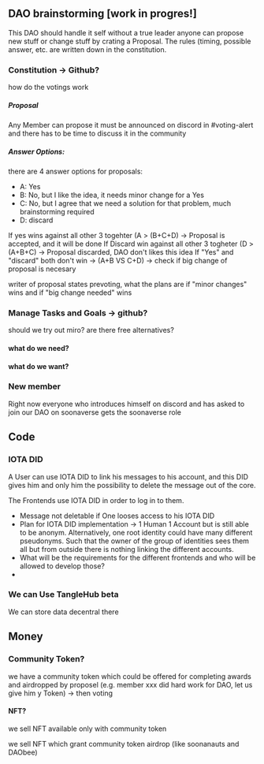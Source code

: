 ## DAO brainstorming [work in progres!]

This DAO should handle it self without a true leader anyone can propose new stuff or change stuff by crating a Proposal. The rules (timing, possible answer, etc. are written down in the constitution. 

### Constitution -> Github?

how do the votings work
##### Proposal
Any Member can propose 
it must be announced on discord in #voting-alert and there has to be time to discuss it in the community

##### Answer Options:

there are 4 answer options for proposals:

- A: Yes
- B: No, but I like the idea, it needs minor change for a Yes
- C: No, but I agree that we need a solution for that problem, much brainstorming required
- D: discard

If yes wins against all other 3 togehter (A > (B+C+D) -> Proposal is accepted, and it will be done
If Discard win against all other 3 togheter (D > (A+B+C) -> Proposal discarded, DAO don't likes this idea
If "Yes" and "discard" both don't win -> (A+B VS C+D) -> check if big change of proposal is necesary

writer of proposal states prevoting, what the plans are if "minor changes" wins and if "big change needed" wins

### Manage Tasks and Goals -> github?

should we try out miro? are there free alternatives?

#### what do we need?
#### what do we want?

### New member
Right now everyone who introduces himself on discord and has asked to join our DAO on soonaverse gets the soonaverse role 


## Code


### IOTA DID
A User can use IOTA DID to link his messages to his account, and this DID gives him and only him the possibility to delete the message out of the core.

The Frontends use IOTA DID in order to log in to them. 

- Message not deletable if One looses access to his IOTA DID
-  Plan for IOTA DID implementation -> 1 Human 1 Account but is still able to be anonym. Alternatively, one root identity could have many different pseudonyms. Such that the owner of the group of identities sees them all but from outside there is nothing linking the different accounts.
- What will be the requirements for the different frontends and who will be allowed to develop those?
- 

### We can Use TangleHub beta
We can store data decentral there


## Money

### Community Token?

we have a community token which could be offered for completing awards and airdropped by proposel (e.g. member xxx did hard work for DAO, let us give him y Token) -> then voting

#### NFT?

we sell NFT available only with community token

we sell NFT which grant community token airdrop (like soonanauts and DAObee)
